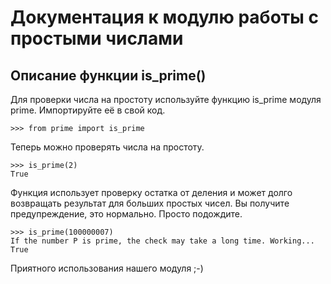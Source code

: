 Документация к модулю работы с простыми числами
===
Описание функции is_prime()
---

Для проверки числа на простоту используйте функцию is_prime
модуля prime.
Импортируйте её в свой код.

    >>> from prime import is_prime

Теперь можно проверять числа на простоту.

    >>> is_prime(2)
    True

Функция использует проверку остатка от деления и может долго возвращать результат для больших простых чисел.
Вы получите предупреждение, это нормально. Просто подождите.

    >>> is_prime(100000007)
    If the number P is prime, the check may take a long time. Working...
    True

Приятного использования нашего модуля ;-)
